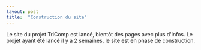```yaml
---
layout: post
title:  "Construction du site"
---
```

Le site du projet TriComp est lancé, bientôt des pages avec plus d'infos.
Le projet ayant été lancé il y a 2 semaines, le site est en phase de construction.
